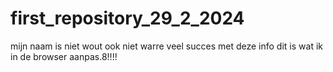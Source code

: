 # first_repository_29_2_2024
mijn naam is niet wout ook niet warre veel succes met deze info
dit is wat ik in de browser aanpas.8!!!!
